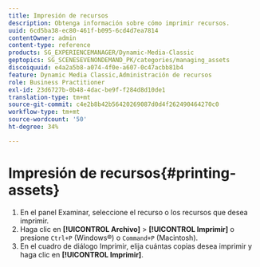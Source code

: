 ```yaml
---
title: Impresión de recursos
description: Obtenga información sobre cómo imprimir recursos.
uuid: 6cd5ba38-ec80-461f-b095-6cd4d7ea7814
contentOwner: admin
content-type: reference
products: SG_EXPERIENCEMANAGER/Dynamic-Media-Classic
geptopics: SG_SCENESEVENONDEMAND_PK/categories/managing_assets
discoiquuid: e4a2a5b8-a074-4f0e-a607-0c47acbb81b4
feature: Dynamic Media Classic,Administración de recursos
role: Business Practitioner
exl-id: 23d6727b-0b48-4dac-be9f-f284d8d10de1
translation-type: tm+mt
source-git-commit: c4e2b8b42b56420269087d0d4f262490464270c0
workflow-type: tm+mt
source-wordcount: '50'
ht-degree: 34%

---
```


# Impresión de recursos{#printing-assets}

1. En el panel Examinar, seleccione el recurso o los recursos que desea imprimir.
1. Haga clic en **[!UICONTROL Archivo]** > **[!UICONTROL Imprimir]** o presione `Ctrl+P` (Windows®) o `Command+P` (Macintosh).
1. En el cuadro de diálogo Imprimir, elija cuántas copias desea imprimir y haga clic en **[!UICONTROL Imprimir]**.
